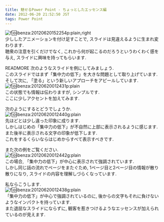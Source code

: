 ```yaml
---
title: 魅せるPower Point - ちょっとしたエッセンス編
date: 2012-06-20 21:52:50 JST
tags: Power Point
---
```


![f:id:ibenza:20120620152254p:plain,right](/2012/06/20/20120620152254.png)  
少ししたアニメーションを付け足すことで, スライドは見違えるように生まれ変わります\.  
聴衆の注意を引くだけでなく, これから何が起こるのだろうというわくわく感を与え, スライドに興味を持ってもらいます\.

READMORE
次のようなスライドを例にしてみましょう\.  
このスライドではまず「集中力の低下」を大きな問題として取り上げています\.  
そして次に, 「塗る」という新しいアプローチをアピールしています\.  
![f:id:ibenza:20120620012431p:plain](/2012/06/20/20120620012431.png)  
この状態でも情報は伝わりますが, シンプルです\.  
ここに少しアクセントを加えてみます\.

次のようにするとどうでしょうか\.  
![f:id:ibenza:20120620012440g:plain](/2012/06/20/20120620012440.gif)  
先ほどとは少し違った印象に成ります\.  
しかしはじめの「集中力の低下」が不自然に上部に表示されるように感じます\.  
また後半に表示される文字の印象が低下します\.  
これをするくらいならはじめからすべて表示すべきです\.

また次の例をご覧ください\.  
![f:id:ibenza:20120620012442g:plain](/2012/06/20/20120620012442.gif)  
この場合, 「集中力の低下」が中心に表示されて強調されています\.  
しかし同じ話の流れでページをまたぐため, 1ページ目と2ページ目の情報が散り散りになり, スライドの内容を理解しづらくなっています\.

私ならこうします\.  
![f:id:ibenza:20120620012438g:plain](/2012/06/20/20120620012438.gif)  
「集中力の低下」が中心で強調されているのに, 後からの文字もそれに負けないようなインパクトを持っています\.  
また退屈なスライドにならずに, 観客を惹きつけるようなエッセンスが加えられているのが見えます\.

